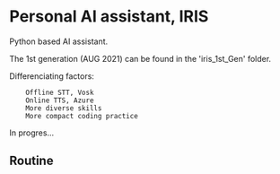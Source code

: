 # Personal AI assistant, IRIS

Python based AI assistant. 

The 1st generation (AUG 2021) can be found in the 'iris_1st_Gen' folder.


Differenciating factors:
    
        Offline STT, Vosk
        Online TTS, Azure
        More diverse skills
        More compact coding practice
        
 In progres...

## Routine
